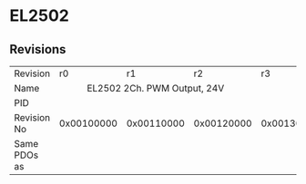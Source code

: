 # EL2502

## Revisions
<table>
<tr>
<td>Revision</td>
<td>r0</td>
<td>r1</td>
<td>r2</td>
<td>r3</td>
<td>r4</td>
<td>r5</td>
<td>r6</td>
<td>r7</td>
<td>r8</td>
<td>r9</td>
<td>r10</td>
</tr>
<tr>
<td>Name</td>
<td colspan=3 align="center">EL2502 2Ch. PWM Output, 24V</td>
<td colspan=8 align="center">EL2502 2Ch. PWM output, 24V</td>
</tr>
<tr>
<td>PID</td>
<td colspan=11 align="center">0x09c63052</td>
</tr>
<tr>
<td>Revision No</td>
<td>0x00100000</td>
<td>0x00110000</td>
<td>0x00120000</td>
<td>0x00130000</td>
<td>0x00140000</td>
<td>0x00150000</td>
<td>0x00160000</td>
<td>0x00170000</td>
<td>0x00180000</td>
<td>0x00190000</td>
<td>0x001a0000</td>
</tr>
<tr>
<td>Same PDOs as</td>
<td colspan=5 align="center"></td>
<td colspan=3 align="center"><a href="EJ2502.md">EJ2502 r7</a></td>
<td></td>
<td colspan=2 align="center"><a href="EJ2502.md">EJ2502 r8</a><br/><a href="EL2502-0005.md">EL2502-0005 r0</a></td>
</tr>
</table>
